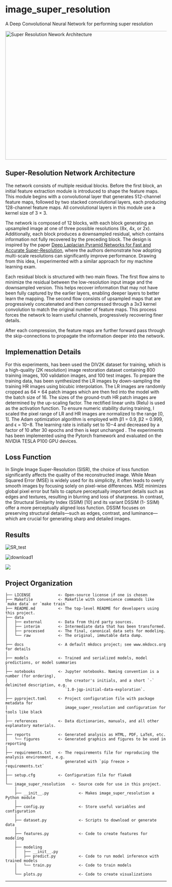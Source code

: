 # image_super_resolution

A Deep Convolutional Neural Network for performing super resolution

<img src="https://github.com/user-attachments/assets/c1c18e7c-b2e7-46e9-8611-f5bf94257485" alt="Super Resolution Nework Architecture" width="800" height="400"/>

## Super-Resolution Network Architecture
 The network consists of multiple residual blocks. Before the first block, an initial feature extraction module is introduced to shape the feature maps. This module begins with a convolutional layer that generates 512-channel feature maps, followed by two stacked convolutional layers, each producing 128-channel feature maps. All convolutional layers in this module use a kernel size of 3 × 3.

The network is composed of 12 blocks, with each block generating an upsampled image at one of three possible resolutions (8x, 4x, or 2x). Additionally, each block produces a downsampled residual, which contains information not fully recovered by the preceding block. The design is inspired by the paper  [Deep Laplacian Pyramid Networks for Fast and Accurate Super-Resolution](https://arxiv.org/abs/1704.03915),  where the authors demonstrate how adopting multi-scale resolutions can significantly improve performance. Drawing from this idea, I experimented with a similar approach for my machine learning exam.

Each residual block is structured with two main flows. The first flow aims to minimize the residual between the low-resolution input image and the downsampled version. This helps recover information that may not have been fully captured by the earlier layers, enabling deeper layers to better learn the mapping. The second flow consists of upsampled maps that are progressively concatenated and then compressed through a 3x3 kernel convolution to match the original number of feature maps. This process forces the network to learn useful channels, progressively recovering finer details.

After each compression, the feature maps are further forward pass through the skip-connections to propagate the information deeper into the network.

## Implemenattion Details
 For this experiments, has been used the DIV2K dataset for training, which is a high-quality (2K resolution) image
 restoration dataset containing 800 training images, 100 validation images, and 100 test images.
 To prepare the training data, has been synthesized the LR images by down-sampling the training HR images using
 bicubic interpolation. The LR images are randomly cropped as 64 × 64 patch images which are then fed into the model
 with the batch size of 16. The sizes of the ground-truth HR patch images are determined by the up-scaling factor.
 The rectified linear units (Relu) is used as the activation function. To ensure numeric stability during training, I
 scaled the pixel range of LR and HR images are normalized to the range [0, 1]. The Adam optimization algorithm
 is employed with β1 = 0.9, β2 = 0.999, and ϵ = 10−8. The learning rate is initially set to 10−4 and decreased by a
 factor of 10 after 30 epochs and then is kept unchanged . The experiments has been implemented using the Pytorch
 framework and evaluated on the NVIDIA TESLA P100 GPU devices.

## Loss Function
 In Single Image Super-Resolution (SISR), the choice of loss function significantly affects the quality of the reconstructed
 image. While Mean Squared Error (MSE) is widely used for its simplicity, it often leads to overly smooth images by
 focusing solely on pixel-wise differences. MSE minimizes global pixel error but fails to capture perceptually important
 details such as edges and textures, resulting in blurring and loss of sharpness.
 In contrast, the Structural Similarity Index (SSIM) [10] and its variant DSSIM (1- SSIM) offer a more perceptually
 aligned loss function. DSSIM focuses on preserving structural details—such as edges, contrast, and luminance—which
 are crucial for generating sharp and detailed images.

## Results

![SR_test](https://github.com/user-attachments/assets/5a8482fc-2139-4456-8819-8e5ab2412142)

![download1](https://github.com/user-attachments/assets/dd693920-35c2-43fe-ad7f-3cb783bba52b)

<a target="_blank" href="https://cookiecutter-data-science.drivendata.org/">
    <img src="https://img.shields.io/badge/CCDS-Project%20template-328F97?logo=cookiecutter" />
</a>

## Project Organization

```
├── LICENSE            <- Open-source license if one is chosen
├── Makefile           <- Makefile with convenience commands like `make data` or `make train`
├── README.md          <- The top-level README for developers using this project.
├── data
│   ├── external       <- Data from third party sources.
│   ├── interim        <- Intermediate data that has been transformed.
│   ├── processed      <- The final, canonical data sets for modeling.
│   └── raw            <- The original, immutable data dump.
│
├── docs               <- A default mkdocs project; see www.mkdocs.org for details
│
├── models             <- Trained and serialized models, model predictions, or model summaries
│
├── notebooks          <- Jupyter notebooks. Naming convention is a number (for ordering),
│                         the creator's initials, and a short `-` delimited description, e.g.
│                         `1.0-jqp-initial-data-exploration`.
│
├── pyproject.toml     <- Project configuration file with package metadata for 
│                         image_super_resolution and configuration for tools like black
│
├── references         <- Data dictionaries, manuals, and all other explanatory materials.
│
├── reports            <- Generated analysis as HTML, PDF, LaTeX, etc.
│   └── figures        <- Generated graphics and figures to be used in reporting
│
├── requirements.txt   <- The requirements file for reproducing the analysis environment, e.g.
│                         generated with `pip freeze > requirements.txt`
│
├── setup.cfg          <- Configuration file for flake8
│
└── image_super_resolution   <- Source code for use in this project.
    │
    ├── __init__.py             <- Makes image_super_resolution a Python module
    │
    ├── config.py               <- Store useful variables and configuration
    │
    ├── dataset.py              <- Scripts to download or generate data
    │
    ├── features.py             <- Code to create features for modeling
    │
    ├── modeling                
    │   ├── __init__.py 
    │   ├── predict.py          <- Code to run model inference with trained models          
    │   └── train.py            <- Code to train models
    │
    └── plots.py                <- Code to create visualizations
```

--------

